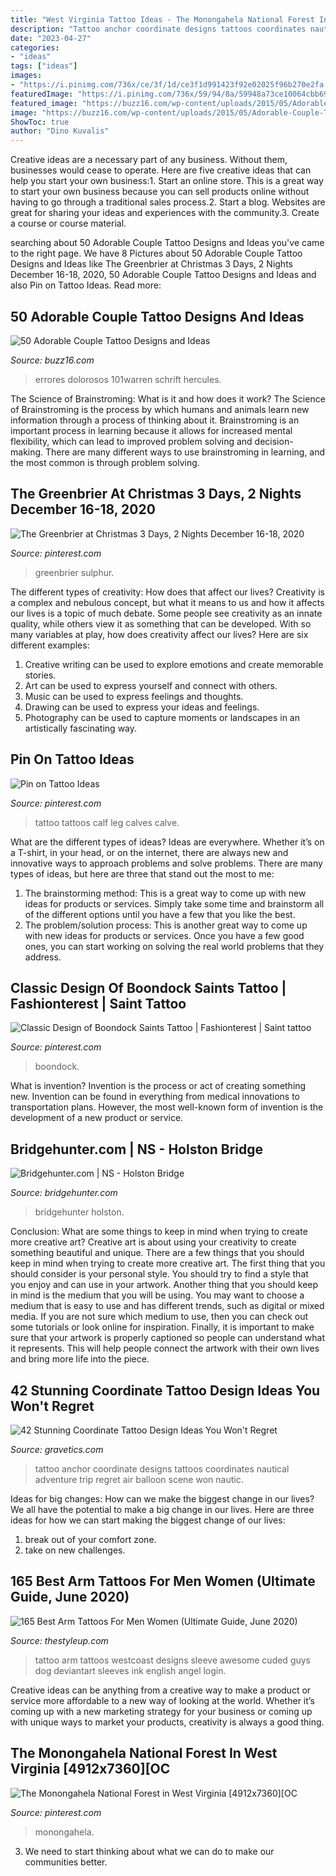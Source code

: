 ```yaml
---
title: "West Virginia Tattoo Ideas - The Monongahela National Forest In West Virginia [4912x7360][oc"
description: "Tattoo anchor coordinate designs tattoos coordinates nautical adventure trip regret air balloon scene won nautic"
date: "2023-04-27"
categories:
- "ideas"
tags: ["ideas"]
images:
- "https://i.pinimg.com/736x/ce/3f/1d/ce3f1d991423f92e02025f96b270e2fa.jpg"
featuredImage: "https://i.pinimg.com/736x/59/94/8a/59948a73ce10064cbb6933f2b9e2e4a9.jpg"
featured_image: "https://buzz16.com/wp-content/uploads/2015/05/Adorable-Couple-Tattoo-Designs-and-Ideas-18.jpg"
image: "https://buzz16.com/wp-content/uploads/2015/05/Adorable-Couple-Tattoo-Designs-and-Ideas-18.jpg"
ShowToc: true
author: "Dino Kuvalis"
---
```



Creative ideas are a necessary part of any business. Without them, businesses would cease to operate. Here are five creative ideas that can help you start your own business:1. Start an online store. This is a great way to start your own business because you can sell products online without having to go through a traditional sales process.2. Start a blog. Websites are great for sharing your ideas and experiences with the community.3. Create a course or course material.

	

		
searching about 50 Adorable Couple Tattoo Designs and Ideas you've came to the right page. We have 8 Pictures about 50 Adorable Couple Tattoo Designs and Ideas like The Greenbrier at Christmas 3 Days, 2 Nights December 16-18, 2020, 50 Adorable Couple Tattoo Designs and Ideas and also Pin on Tattoo Ideas. Read more:
		
    
## 50 Adorable Couple Tattoo Designs And Ideas

<img loading=lazy src="https://buzz16.com/wp-content/uploads/2015/05/Adorable-Couple-Tattoo-Designs-and-Ideas-18.jpg" onerror="this.onerror=null;this.src='https://tse1.mm.bing.net/th?id=OIP.27G2-FC0AiSywVIjjDcclwHaLH&amp;pid=15.1';" alt="50 Adorable Couple Tattoo Designs and Ideas">

_Source: buzz16.com_

>errores dolorosos 101warren schrift hercules. 

	

The Science of Brainstroming: What is it and how does it work?
The Science of Brainstroming is the process by which humans and animals learn new information through a process of thinking about it. Brainstroming is an important process in learning because it allows for increased mental flexibility, which can lead to improved problem solving and decision-making. There are many different ways to use brainstroming in learning, and the most common is through problem solving.

    
## The Greenbrier At Christmas 3 Days, 2 Nights December 16-18, 2020

<img loading=lazy src="https://i.pinimg.com/736x/59/94/8a/59948a73ce10064cbb6933f2b9e2e4a9.jpg" onerror="this.onerror=null;this.src='https://tse2.mm.bing.net/th?id=OIP.-lyLOrVBGNsa05tUPaxvdgHaFT&amp;pid=15.1';" alt="The Greenbrier at Christmas 3 Days, 2 Nights December 16-18, 2020">

_Source: pinterest.com_

>greenbrier sulphur. 

	

The different types of creativity: How does that affect our lives?
Creativity is a complex and nebulous concept, but what it means to us and how it affects our lives is a topic of much debate. Some people see creativity as an innate quality, while others view it as something that can be developed. With so many variables at play, how does creativity affect our lives? Here are six different examples: 
1. Creative writing can be used to explore emotions and create memorable stories.
2. Art can be used to express yourself and connect with others.
3. Music can be used to express feelings and thoughts.
4. Drawing can be used to express your ideas and feelings.
5. Photography can be used to capture moments or landscapes in an artistically fascinating way. 

    
## Pin On Tattoo Ideas

<img loading=lazy src="https://i.pinimg.com/736x/93/72/da/9372dad5af30fd290351d072b5d4b169.jpg" onerror="this.onerror=null;this.src='https://tse4.mm.bing.net/th?id=OIP.gPCtkN6GlMwcFaGfomIbBAHaLH&amp;pid=15.1';" alt="Pin on Tattoo Ideas">

_Source: pinterest.com_

>tattoo tattoos calf leg calves calve. 

	

What are the different types of ideas?
Ideas are everywhere. Whether it’s on a T-shirt, in your head, or on the internet, there are always new and innovative ways to approach problems and solve problems. 
There are many types of ideas, but here are three that stand out the most to me: 
1. The brainstorming method: This is a great way to come up with new ideas for products or services. Simply take some time and brainstorm all of the different options until you have a few that you like the best.
2. The problem/solution process: This is another great way to come up with new ideas for products or services. Once you have a few good ones, you can start working on solving the real world problems that they address. 

    
## Classic Design Of Boondock Saints Tattoo | Fashionterest | Saint Tattoo

<img loading=lazy src="https://i.pinimg.com/736x/85/42/2f/85422ff20e89af3cef6780efcfed07bc.jpg" onerror="this.onerror=null;this.src='https://tse3.mm.bing.net/th?id=OIP.nswq5jExSmkXmKTcB8p3zQHaJ3&amp;pid=15.1';" alt="Classic Design of Boondock Saints Tattoo | Fashionterest | Saint tattoo">

_Source: pinterest.com_

>boondock. 

	

What is invention?
Invention is the process or act of creating something new. Invention can be found in everything from medical innovations to transportation plans. However, the most well-known form of invention is the development of a new product or service.

    
## Bridgehunter.com | NS - Holston Bridge

<img loading=lazy src="https://bridgehunter.com/photos/12/31/123130-L.jpg" onerror="this.onerror=null;this.src='https://tse2.mm.bing.net/th?id=OIP.xRl9SXcGCEeAm-2_sFwcAwHaFj&amp;pid=15.1';" alt="Bridgehunter.com | NS - Holston Bridge">

_Source: bridgehunter.com_

>bridgehunter holston. 

	

Conclusion: What are some things to keep in mind when trying to create more creative art?
Creative art is about using your creativity to create something beautiful and unique. There are a few things that you should keep in mind when trying to create more creative art. The first thing that you should consider is your personal style. You should try to find a style that you enjoy and can use in your artwork. Another thing that you should keep in mind is the medium that you will be using. You may want to choose a medium that is easy to use and has different trends, such as digital or mixed media. If you are not sure which medium to use, then you can check out some tutorials or look online for inspiration. Finally, it is important to make sure that your artwork is properly captioned so people can understand what it represents. This will help people connect the artwork with their own lives and bring more life into the piece.

    
## 42 Stunning Coordinate Tattoo Design Ideas You Won&#039;t Regret

<img loading=lazy src="http://www.gravetics.com/wp-content/uploads/2017/03/Nautical-Symbols.jpg" onerror="this.onerror=null;this.src='https://tse2.mm.bing.net/th?id=OIP.s4Eix7hGAv6cFxMPVgV27wHaJ4&amp;pid=15.1';" alt="42 Stunning Coordinate Tattoo Design Ideas You Won&#039;t Regret">

_Source: gravetics.com_

>tattoo anchor coordinate designs tattoos coordinates nautical adventure trip regret air balloon scene won nautic. 

	

Ideas for big changes: How can we make the biggest change in our lives?
We all have the potential to make a big change in our lives. Here are three ideas for how we can start making the biggest change of our lives:
1. break out of your comfort zone.
2. take on new challenges.

    
## 165 Best Arm Tattoos For Men Women (Ultimate Guide, June 2020)

<img loading=lazy src="https://thestyleup.com/wp-content/uploads/2015/03/38-WestCoast-Arm-Tattoo.jpg" onerror="this.onerror=null;this.src='https://tse3.mm.bing.net/th?id=OIP.K2WONUqRyRel4gp5kMTquwHaEr&amp;pid=15.1';" alt="165 Best Arm Tattoos For Men Women (Ultimate Guide, June 2020)">

_Source: thestyleup.com_

>tattoo arm tattoos westcoast designs sleeve awesome cuded guys dog deviantart sleeves ink english angel login. 

	

Creative ideas can be anything from a creative way to make a product or service more affordable to a new way of looking at the world. Whether it’s coming up with a new marketing strategy for your business or coming up with unique ways to market your products, creativity is always a good thing.

    
## The Monongahela National Forest In West Virginia [4912x7360][OC

<img loading=lazy src="https://i.pinimg.com/736x/ce/3f/1d/ce3f1d991423f92e02025f96b270e2fa.jpg" onerror="this.onerror=null;this.src='https://tse2.mm.bing.net/th?id=OIP.40c1WCrV8ztoRtuahlsbcgHaLG&amp;pid=15.1';" alt="The Monongahela National Forest in West Virginia [4912x7360][OC">

_Source: pinterest.com_

>monongahela. 

	

3. We need to start thinking about what we can do to make our communities better.

